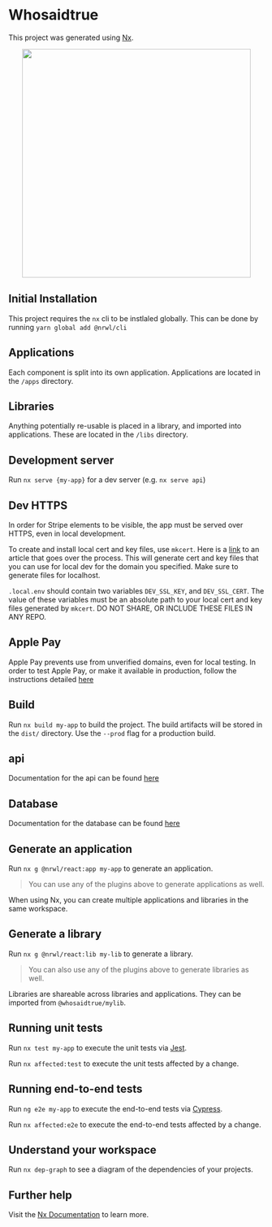 # Whosaidtrue

This project was generated using [Nx](https://nx.dev).

<p style="text-align: center;"><img src="https://raw.githubusercontent.com/nrwl/nx/master/images/nx-logo.png" width="450"></p>

## Initial Installation

This project requires the `nx` cli to be instlaled globally. This can be done by running `yarn global add @nrwl/cli`

## Applications

Each component is split into its own application. Applications are located in the `/apps` directory.

## Libraries

Anything potentially re-usable is placed in a library, and imported into applications. These are located in the `/libs` directory.

## Development server

Run `nx serve {my-app}` for a dev server (e.g. `nx serve api`)

## Dev HTTPS

In order for Stripe elements to be visible, the app must be served over HTTPS, even in local development.

To create and install local cert and key files, use `mkcert`. Here is a [link](https://geekflare.com/local-dev-environment-ssl/) to an article
that goes over the process. This will generate cert and key files that you can use for local dev for the domain you specified. Make sure to generate files
for localhost.

`.local.env` should contain two variables `DEV_SSL_KEY`, and `DEV_SSL_CERT`. The value of these variables must be an absolute path
to your local cert and key files generated by `mkcert`. DO NOT SHARE, OR INCLUDE THESE FILES IN ANY REPO.

## Apple Pay

Apple Pay prevents use from unverified domains, even for local testing. In order to test Apple Pay, or make it available in production, follow the instructions detailed [here](https://stripe.com/docs/stripe-js/elements/payment-request-button)

## Build

Run `nx build my-app` to build the project. The build artifacts will be stored in the `dist/` directory. Use the `--prod` flag for a production build.

## api

Documentation for the api can be found [here](apps/ap/README.md)

## Database

Documentation for the database can be found [here](apps/database/README.md)

## Generate an application

Run `nx g @nrwl/react:app my-app` to generate an application.

> You can use any of the plugins above to generate applications as well.

When using Nx, you can create multiple applications and libraries in the same workspace.

## Generate a library

Run `nx g @nrwl/react:lib my-lib` to generate a library.

> You can also use any of the plugins above to generate libraries as well.

Libraries are shareable across libraries and applications. They can be imported from `@whosaidtrue/mylib`.

## Running unit tests

Run `nx test my-app` to execute the unit tests via [Jest](https://jestjs.io).

Run `nx affected:test` to execute the unit tests affected by a change.

## Running end-to-end tests

Run `ng e2e my-app` to execute the end-to-end tests via [Cypress](https://www.cypress.io).

Run `nx affected:e2e` to execute the end-to-end tests affected by a change.

## Understand your workspace

Run `nx dep-graph` to see a diagram of the dependencies of your projects.

## Further help

Visit the [Nx Documentation](https://nx.dev) to learn more.
